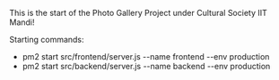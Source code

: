 This is the start of the Photo Gallery Project under Cultural Society IIT Mandi!

Starting commands:
- pm2 start src/frontend/server.js --name frontend --env production  
- pm2 start src/backend/server.js --name backend --env production  